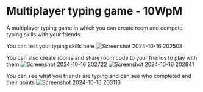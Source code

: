 # Multiplayer typing game - 10WpM
 A multiplayer typing game in which you can create room and compete typing skills with your friends

You can test your typing skills here 
![Screenshot 2024-10-16 202508](https://github.com/user-attachments/assets/b6f0067c-d602-47e2-977a-49dc3d0f6579)

You can also create rooms and share room code to your friends to play with them
![Screenshot 2024-10-16 202722](https://github.com/user-attachments/assets/b8c0fb4e-371e-458d-8823-01aa2a49579d)
![Screenshot 2024-10-16 202841](https://github.com/user-attachments/assets/c970e467-e883-4e10-8946-25f4afa5a0b4)

You can see what you friends are typing and can see who completed and their points
![Screenshot 2024-10-16 203116](https://github.com/user-attachments/assets/56c0dca1-e5b8-461d-9842-21aec55f7d10)
